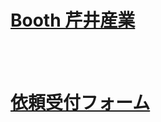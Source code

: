 # [Booth 芹井産業](https://serie-tech.booth.pm/)　
<br>
<br>

# [依頼受付フォーム](https://docs.google.com/forms/d/e/1FAIpQLSfCkqBf6QmNgZIds2IXQvbmaE-6BFJxWn0vaJ6XQUGxYxyj4A/viewform?usp=sf_link)
<br>
<br>
